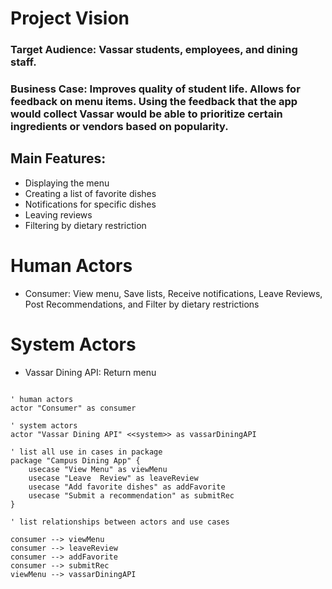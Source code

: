 # Project Vision

### Target Audience: Vassar students, employees, and dining staff.

### Business Case: Improves quality of student life. Allows for feedback on menu items. Using the feedback that the app would collect Vassar would be able to prioritize certain ingredients or vendors based on popularity.


## Main Features:
- Displaying the menu
- Creating a list of favorite dishes
- Notifications for specific dishes
- Leaving reviews
- Filtering by dietary restriction

# Human Actors
- Consumer: View menu, Save lists, Receive notifications, Leave Reviews, Post Recommendations, and Filter by dietary restrictions

# System Actors
- Vassar Dining API: Return menu


```plantuml

' human actors
actor "Consumer" as consumer

' system actors 
actor "Vassar Dining API" <<system>> as vassarDiningAPI

' list all use in cases in package
package "Campus Dining App" {
    usecase "View Menu" as viewMenu
    usecase "Leave  Review" as leaveReview
    usecase "Add favorite dishes" as addFavorite
    usecase "Submit a recommendation" as submitRec
}

' list relationships between actors and use cases

consumer --> viewMenu
consumer --> leaveReview
consumer --> addFavorite
consumer --> submitRec
viewMenu --> vassarDiningAPI
```